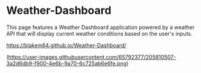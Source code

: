 # Weather-Dashboard

This page features a Weather Dashboard application powered by a weather API that will display current weather conditions based on the user's inputs.

https://blakem64.github.io/Weather-Dashboard/

(https://user-images.githubusercontent.com/65792377/205810507-3a2d6db9-f900-4e6b-9a70-6c725ab6e6fe.png)
